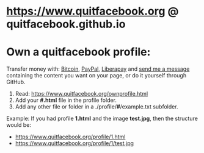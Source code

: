 # https://www.quitfacebook.org @ quitfacebook.github.io
# Own a quitfacebook profile:

Transfer money with: [Bitcoin](https://blockstream.info/address/bc1qnq40jue94h0cd59y83dzk0hunz753frur5m4zj), [PayPal](https://paypal.me/blackadder), [Liberapay](https://liberapay.com/Priem19/) and [send me a message](https://www.quitfacebook.org/profile/1.html) containing the content you want on your page, or do it yourself through GitHub.
1. Read: https://www.quitfacebook.org/ownprofile.html
2. Add your **#.html** file in the profile folder.
3. Add any other file or folder in a ./profile/**#**/example.txt subfolder.

Example: If you had profile **1.html** and the image **test.jpg**, then the structure would be:
* https://www.quitfacebook.org/profile/1.html
* https://www.quitfacebook.org/profile/1/test.jpg